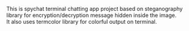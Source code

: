 This is spychat terminal chatting app project based on steganography library for encryption/decryption message hidden inside the image. <br>
It also uses termcolor library for colorful output on terminal.
